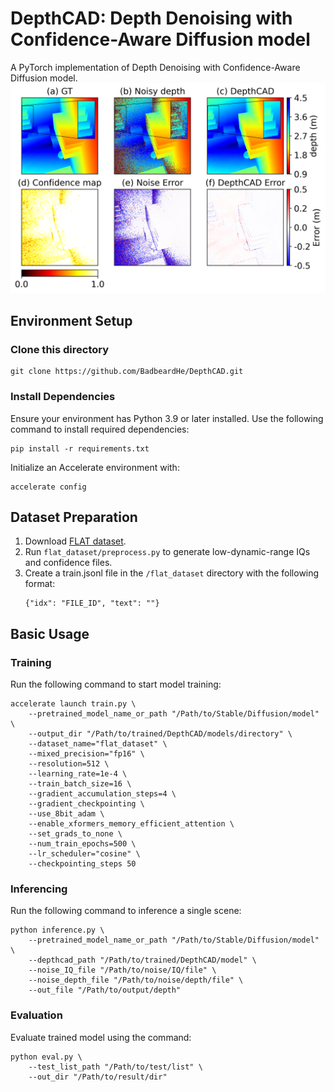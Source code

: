 # DepthCAD: Depth Denoising with Confidence-Aware Diffusion model
A PyTorch implementation of Depth Denoising with Confidence-Aware Diffusion model.\
![DepthCAD](imgs/cmp.png "DepthCAD")
## Environment Setup
### Clone this directory
```
git clone https://github.com/BadbeardHe/DepthCAD.git
```
### Install Dependencies
Ensure your environment has Python 3.9 or later installed. Use the following command to install required dependencies:
```
pip install -r requirements.txt
```

Initialize an Accelerate environment with:
```
accelerate config
```

## Dataset Preparation
1. Download [FLAT dataset](https://github.com/NVlabs/FLAT.git). 
2. Run `flat_dataset/preprocess.py` to generate low-dynamic-range IQs and confidence files.  
3. Create a train.jsonl file in the `/flat_dataset` directory with the following format:
    ```
    {"idx": "FILE_ID", "text": ""}
    ```

## Basic Usage
### Training
Run the following command to start model training:
```
accelerate launch train.py \
    --pretrained_model_name_or_path "/Path/to/Stable/Diffusion/model" \
    --output_dir "/Path/to/trained/DepthCAD/models/directory" \
    --dataset_name="flat_dataset" \
    --mixed_precision="fp16" \
    --resolution=512 \
    --learning_rate=1e-4 \
    --train_batch_size=16 \
    --gradient_accumulation_steps=4 \
    --gradient_checkpointing \
    --use_8bit_adam \
    --enable_xformers_memory_efficient_attention \
    --set_grads_to_none \
    --num_train_epochs=500 \
    --lr_scheduler="cosine" \
    --checkpointing_steps 50
```

### Inferencing
Run the following command to inference a single scene:
```
python inference.py \
    --pretrained_model_name_or_path "/Path/to/Stable/Diffusion/model" \
    --depthcad_path "/Path/to/trained/DepthCAD/model" \
    --noise_IQ_file "/Path/to/noise/IQ/file" \
    --noise_depth_file "/Path/to/noise/depth/file" \
    --out_file "/Path/to/output/depth"
```

### Evaluation
Evaluate trained model using the command:
```
python eval.py \
    --test_list_path "/Path/to/test/list" \
    --out_dir "/Path/to/result/dir"
```
